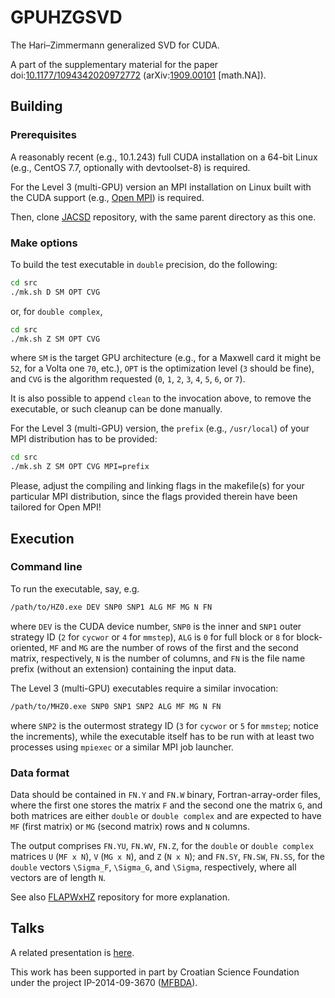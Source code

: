 # GPUHZGSVD
The Hari–Zimmermann generalized SVD for CUDA.

A part of the supplementary material for the paper
doi:[10.1177/1094342020972772](https://doi.org/10.1177/1094342020972772 "Implicit Hari–Zimmermann algorithm for the generalized SVD on the GPUs")
(arXiv:[1909.00101](https://arxiv.org/abs/1909.00101) \[math.NA\]).

## Building

### Prerequisites

A reasonably recent (e.g., 10.1.243) full CUDA installation on a 64-bit Linux (e.g., CentOS 7.7, optionally with devtoolset-8) is required.

For the Level 3 (multi-GPU) version an MPI installation on Linux built with the CUDA support (e.g., [Open MPI](https://www.open-mpi.org)) is required.

Then, clone [JACSD](https://github.com/venovako/JACSD) repository, with the same parent directory as this one.

### Make options

To build the test executable in ``double`` precision, do the following:
```bash
cd src
./mk.sh D SM OPT CVG
```
or, for ``double complex``,
```bash
cd src
./mk.sh Z SM OPT CVG
```
where ``SM`` is the target GPU architecture (e.g., for a Maxwell card it might be ``52``, for a Volta one ``70``, etc.), ``OPT`` is the optimization level (``3`` should be fine), and ``CVG`` is the algorithm requested (``0``, ``1``, ``2``, ``3``, ``4``, ``5``, ``6``, or ``7``).

It is also possible to append ``clean`` to the invocation above, to remove the executable, or such cleanup can be done manually.

For the Level 3 (multi-GPU) version, the ``prefix`` (e.g., ``/usr/local``) of your MPI distribution has to be provided:
```bash
cd src
./mk.sh Z SM OPT CVG MPI=prefix
```
Please, adjust the compiling and linking flags in the makefile(s) for your particular MPI distribution, since the flags provided therein have been tailored for Open MPI!

## Execution

### Command line

To run the executable, say, e.g.
```bash
/path/to/HZ0.exe DEV SNP0 SNP1 ALG MF MG N FN
```
where ``DEV`` is the CUDA device number, ``SNP0`` is the inner and ``SNP1`` outer strategy ID (``2`` for ``cycwor`` or ``4`` for ``mmstep``), ``ALG`` is ``0`` for full block or ``8`` for block-oriented, ``MF`` and ``MG`` are the number of rows of the first and the second matrix, respectively, ``N`` is the number of columns, and ``FN`` is the file name prefix (without an extension) containing the input data.

The Level 3 (multi-GPU) executables require a similar invocation:
```bash
/path/to/MHZ0.exe SNP0 SNP1 SNP2 ALG MF MG N FN
```
where ``SNP2`` is the outermost strategy ID (``3`` for ``cycwor`` or ``5`` for ``mmstep``; notice the increments), while the executable itself has to be run with at least two processes using ``mpiexec`` or a similar MPI job launcher.

### Data format

Data should be contained in ``FN.Y`` and ``FN.W`` binary, Fortran-array-order files, where the first one stores the matrix ``F`` and the second one the matrix ``G``, and both matrices are either ``double`` or ``double complex`` and are expected to have ``MF`` (first matrix) or ``MG`` (second matrix) rows and ``N`` columns.

The output comprises ``FN.YU``, ``FN.WV``, ``FN.Z``, for the ``double`` or ``double complex`` matrices ``U`` (``MF x N``), ``V`` (``MG x N``), and ``Z`` (``N x N``); and ``FN.SY``, ``FN.SW``, ``FN.SS``, for the ``double`` vectors ``\Sigma_F``, ``\Sigma_G``, and ``\Sigma``, respectively, where all vectors are of length ``N``.

See also [FLAPWxHZ](https://github.com/venovako/FLAPWxHZ) repository for more explanation.

## Talks

A related presentation is [here](https://venovako.eu/VeNoDrSc/GPUHZGSVD.pdf).

This work has been supported in part by Croatian Science Foundation under the project IP-2014-09-3670 ([MFBDA](https://web.math.pmf.unizg.hr/mfbda/)).
